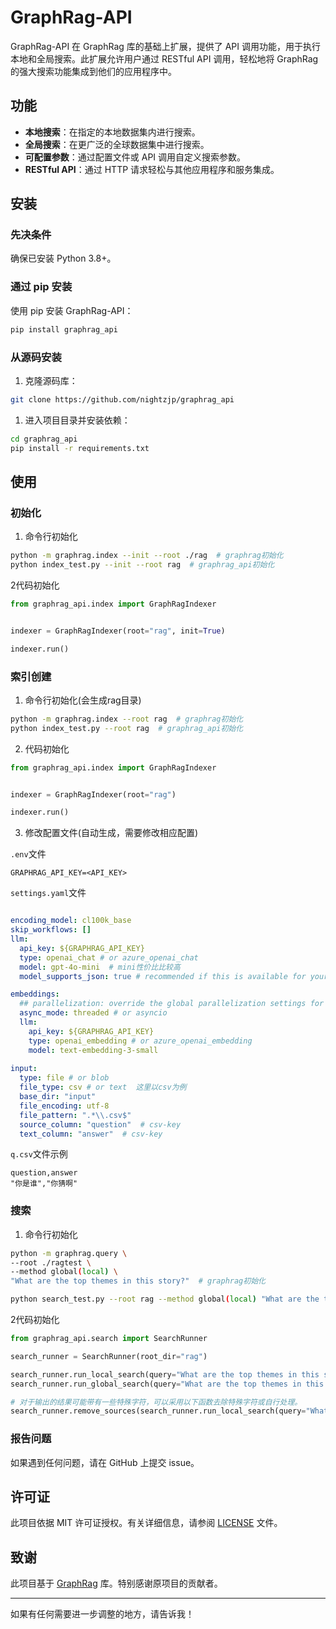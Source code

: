 # GraphRag-API

GraphRag-API 在 GraphRag 库的基础上扩展，提供了 API 调用功能，用于执行本地和全局搜索。此扩展允许用户通过 RESTful API 调用，轻松地将 GraphRag 的强大搜索功能集成到他们的应用程序中。

## 功能

- **本地搜索**：在指定的本地数据集内进行搜索。
- **全局搜索**：在更广泛的全球数据集中进行搜索。
- **可配置参数**：通过配置文件或 API 调用自定义搜索参数。
- **RESTful API**：通过 HTTP 请求轻松与其他应用程序和服务集成。

## 安装

### 先决条件

确保已安装 Python 3.8+。

### 通过 pip 安装

使用 pip 安装 GraphRag-API：

```bash
pip install graphrag_api
```

### 从源码安装

1. 克隆源码库：

```bash
git clone https://github.com/nightzjp/graphrag_api
```

1. 进入项目目录并安装依赖：

```bash
cd graphrag_api
pip install -r requirements.txt
```

## 使用

### 初始化

1. 命令行初始化

```bash
python -m graphrag.index --init --root ./rag  # graphrag初始化
python index_test.py --init --root rag  # graphrag_api初始化
```

2代码初始化

```python
from graphrag_api.index import GraphRagIndexer


indexer = GraphRagIndexer(root="rag", init=True)

indexer.run()
```

### 索引创建

1. 命令行初始化(会生成rag目录)

```bash
python -m graphrag.index --root rag  # graphrag初始化
python index_test.py --root rag  # graphrag_api初始化
```

2. 代码初始化

```python
from graphrag_api.index import GraphRagIndexer


indexer = GraphRagIndexer(root="rag")

indexer.run()
```

3. 修改配置文件(自动生成，需要修改相应配置)

`.env`文件

```dotenv
GRAPHRAG_API_KEY=<API_KEY>
```

`settings.yaml`文件

```yaml

encoding_model: cl100k_base
skip_workflows: []
llm:
  api_key: ${GRAPHRAG_API_KEY}
  type: openai_chat # or azure_openai_chat
  model: gpt-4o-mini  # mini性价比比较高
  model_supports_json: true # recommended if this is available for your model.

embeddings:
  ## parallelization: override the global parallelization settings for embeddings
  async_mode: threaded # or asyncio
  llm:
    api_key: ${GRAPHRAG_API_KEY}
    type: openai_embedding # or azure_openai_embedding
    model: text-embedding-3-small
    
input:
  type: file # or blob
  file_type: csv # or text  这里以csv为例
  base_dir: "input"
  file_encoding: utf-8
  file_pattern: ".*\\.csv$"
  source_column: "question"  # csv-key
  text_column: "answer"  # csv-key

```

`q.csv`文件示例

```text
question,answer
"你是谁","你猜啊"
```

### 搜索

1. 命令行初始化

```bash
python -m graphrag.query \
--root ./ragtest \
--method global(local) \
"What are the top themes in this story?"  # graphrag初始化

python search_test.py --root rag --method global(local) "What are the top themes in this story?"  # graphrag初始化
```

2代码初始化

```python
from graphrag_api.search import SearchRunner

search_runner = SearchRunner(root_dir="rag")

search_runner.run_local_search(query="What are the top themes in this story?")
search_runner.run_global_search(query="What are the top themes in this story?")

# 对于输出的结果可能带有一些特殊字符，可以采用以下函数去除特殊字符或自行处理。
search_runner.remove_sources(search_runner.run_local_search(query="What are the top themes in this story?"))
```

### 报告问题

如果遇到任何问题，请在 GitHub 上提交 issue。

## 许可证

此项目依据 MIT 许可证授权。有关详细信息，请参阅 [LICENSE](LICENSE) 文件。

## 致谢

此项目基于 [GraphRag](https://github.com/microsoft/graphrag/) 库。特别感谢原项目的贡献者。

---

如果有任何需要进一步调整的地方，请告诉我！